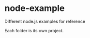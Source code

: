 node-example
============

Different node.js examples for reference

Each folder is its own project.
